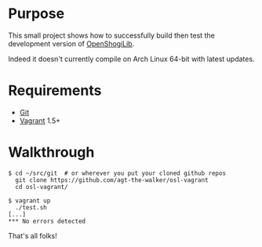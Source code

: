 # Purpose

This small project shows how to successfully build then test the development
version of
[OpenShogiLib](https://gps.tanaka.ecc.u-tokyo.ac.jp/gpsshogi/index.php?OpenShogiLib).

Indeed it doesn't currently compile on Arch Linux 64-bit with latest updates.

# Requirements

* [Git](https://git-scm.com/)
* [Vagrant](https://www.vagrantup.com/) 1.5+

# Walkthrough

    $ cd ~/src/git  # or wherever you put your cloned github repos
      git clone https://github.com/agt-the-walker/osl-vagrant
      cd osl-vagrant/

    $ vagrant up
      ./test.sh
    [...]
    *** No errors detected

That's all folks!
